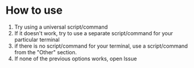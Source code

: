 # How to use
1. Try using a universal script/command
2. If it doesn't work, try to use a separate script/command for your particular terminal
3. if there is no script/command for your terminal, use a script/command from the "Other" section.
4. If none of the previous options works, open Issue
